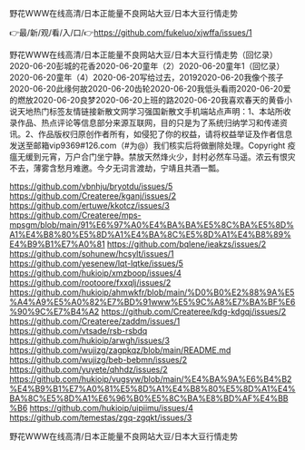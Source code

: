 野花WWW在线高清/日本正能量不良网站大豆/日本大豆行情走势

👉最/新/观/看/入/口/👉https://github.com/fukeluo/xjwffa/issues/1

野花WWW在线高清/日本正能量不良网站大豆/日本大豆行情走势（回忆录）2020-06-20彭城的花香2020-06-20童年（2）2020-06-20童年1（回忆录）2020-06-20童年（4）2020-06-20写给过去，20192020-06-20我像个孩子2020-06-20此缘何故2020-06-20齿轮2020-06-20我低头看雨2020-06-20爱的燃放2020-06-20良梦2020-06-20上班的路2020-06-20我喜欢春天的黄昏小说天地热门标签友情链接新散文网学习强国新散文手机端站点声明：1、本站所收录作品、热点评论等信息部分来源互联网，目的只是为了系统归纳学习和传递资讯。2、作品版权归原创作者所有，如侵犯了你的权益，请将权益举证及作者信息发送至邮箱vip9369#126.com（#为@）我们核实后将做删除处理。Copyright
疫瘟无缓到元宵，万户合门坐宁静。禁放天然烽火少，封村必然车马遥。浓云有恨灾不去，薄雾含愁月难邀。今夕无词言渡劫，宁靖且共酒一瓢。


https://github.com/vbnhju/bryotdu/issues/5
https://github.com/Createree/kganj/issues/2
https://github.com/ertuwe/kkotcz/issues/3
https://github.com/Createree/mps-mpsgm/blob/main/91%E6%97%A0%E4%BA%BA%E5%8C%BA%E5%8D%A1%E4%B8%80%E5%8D%A1%E4%BA%8C%E5%8D%A1%E4%B8%89%E4%B9%B1%E7%A0%81
https://github.com/bqlene/ieakzs/issues/2
https://github.com/sohunew/hcsylt/issues/1
https://github.com/yesenew/lqt-lqtke/issues/5
https://github.com/hukioip/xmzboop/issues/4
https://github.com/rootoore/fxxqlj/issues/2
https://github.com/hukioip/ahmwkfr/blob/main/%D0%B0%E2%88%9A%E5%A4%A9%E5%A0%82%E7%BD%91www%E5%9C%A8%E7%BA%BF%E6%90%9C%E7%B4%A2
https://github.com/Createree/kdg-kdgqj/issues/2
https://github.com/Createree/zaddm/issues/1
https://github.com/vtsade/rsb-rsbdq
https://github.com/hukioip/arwgh/issues/3
https://github.com/wujizg/zagpkqz/blob/main/README.md
https://github.com/wujizg/beb-bebmn/issues/2
https://github.com/yuyete/qhhdz/issues/2
https://github.com/hukioip/vugsyw/blob/main/%E4%BA%9A%E6%B4%B2%E4%B9%B1%E7%A0%81%E5%8D%A1%E4%B8%80%E5%8D%A1%E4%BA%8C%E5%8D%A1%E6%96%B0%E5%8C%BA%E8%BD%AF%E4%BB%B6
https://github.com/hukioip/uipiimu/issues/4
https://github.com/temestas/zgq-zgqkt/issues/3

野花WWW在线高清/日本正能量不良网站大豆/日本大豆行情走势
